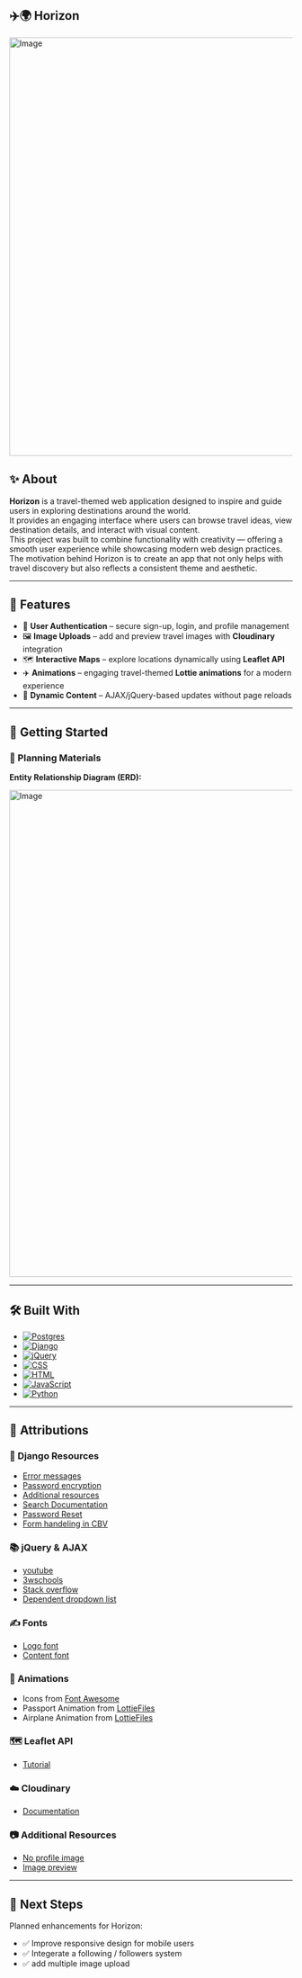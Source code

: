 ## ✈️🌍 Horizon
<img width="1610" height="744" alt="Image" src="https://github.com/user-attachments/assets/fce6ea81-77cf-4dc4-8507-3ba366ba0948" />


## ✨ About

**Horizon** is a travel-themed web application designed to inspire and guide users in exploring destinations around the world.  
It provides an engaging interface where users can browse travel ideas, view destination details, and interact with visual content.  
This project was built to combine functionality with creativity — offering a smooth user experience while showcasing modern web design practices.  
The motivation behind Horizon is to create an app that not only helps with travel discovery but also reflects a consistent theme and aesthetic.

---

## 🌟 Features  

- 🔐 **User Authentication** – secure sign-up, login, and profile management  
- 🖼️ **Image Uploads** – add and preview travel images with **Cloudinary** integration  
- 🗺️ **Interactive Maps** – explore locations dynamically using **Leaflet API**  
- ✈️ **Animations** – engaging travel-themed **Lottie animations** for a modern experience  
- 🔄 **Dynamic Content** – AJAX/jQuery-based updates without page reloads  

---

## 🚀 Getting Started

###  📑 Planning Materials  
**Entity Relationship Diagram (ERD):** 

<img width="1742" height="866" alt="Image" src="https://github.com/user-attachments/assets/50c55e1c-5076-4b94-ac6f-fccc8fdacb23" />

---

## 🛠️ Built With
- [![Postgres](https://img.shields.io/badge/Postgres-%23316192.svg?logo=postgresql&logoColor=white)](#)
- [![Django](https://img.shields.io/badge/Django-%23092E20.svg?logo=django&logoColor=white)](#)
- [![jQuery](https://img.shields.io/badge/jQuery-0769AD?logo=jquery&logoColor=fff)](#)
- [![CSS](https://img.shields.io/badge/CSS-639?logo=css&logoColor=fff)](#)
- [![HTML](https://img.shields.io/badge/HTML-%23E34F26.svg?logo=html5&logoColor=white)](#)
- [![JavaScript](https://img.shields.io/badge/JavaScript-F7DF1E?logo=javascript&logoColor=000)](#)
- [![Python](https://img.shields.io/badge/Python-3776AB?logo=python&logoColor=fff)](#)

---

## 🙌 Attributions

### 🐍 Django Resources 
- [Error messages](https://stackoverflow.com/questions/15084597/django-error-message-for-login-form)
- [Password encryption](https://stackoverflow.com/questions/73816296/password-field-is-visible-and-not-encrypted-in-django-admin-site)
- [Additional resources](https://stackoverflow.com/questions/24273839/django-allauth-custom-login-does-not-show-errors)
- [Search Documentation](https://docs.djangoproject.com/en/5.2/topics/db/search/)
- [Password Reset](https://docs.djangoproject.com/en/5.2/topics/auth/default/#django.contrib.auth.views.PasswordResetView)
- [Form handeling in CBV](https://docs.djangoproject.com/en/5.2/topics/class-based-views/generic-editing/)

### 📚 jQuery & AJAX 
- [youtube](https://www.youtube.com/watch?v=kRrPtIjnxqs)
- [3wschools](https://www.w3schools.com/jquery/html_html.asp)
- [Stack overflow](https://stackoverflow.com/questions/29796169/how-to-add-jquery-code-into-html-page)
- [Dependent dropdown list](https://simpleisbetterthancomplex.com/tutorial/2018/01/29/how-to-implement-dependent-or-chained-dropdown-list-with-django.html)

### ✍️ Fonts
- [Logo font](https://fonts.google.com/specimen/Arya)
- [Content font](https://fonts.google.com/specimen/Nunito)

### 🎨 Animations 
- Icons from [Font Awesome](https://fontawesome.com/)
- Passport Animation from [LottieFiles](https://lottiefiles.com/free-animation/travel-icons-passport-CxDAU1AGYm)
- Airplane Animation from [LottieFiles](https://lottiefiles.com/free-animation/plane-path-H40dI1M7AX)

### 🗺️ Leaflet API
- [Tutorial](https://leafletjs.com/examples/quick-start/)

### ☁️ Cloudinary 
- [Documentation](https://cloudinary.com/blog/managing-media-files-in-django)


### 📷 Additional Resources
- [No profile image](https://www.shutterstock.com/search/default-user)
- [Image preview](https://stackoverflow.com/questions/4459379/preview-an-image-before-it-is-uploaded)

---

## 🔮 Next Steps

Planned enhancements for Horizon:  
- ✅ Improve responsive design for mobile users   
- ✅ Integerate a following / followers system
- ✅ add multiple image upload

